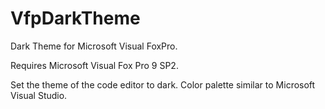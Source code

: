 # VfpDarkTheme
Dark Theme for Microsoft Visual FoxPro.

Requires Microsoft Visual Fox Pro 9 SP2.

Set the theme of the code editor to dark.
Color palette similar to Microsoft Visual Studio.
